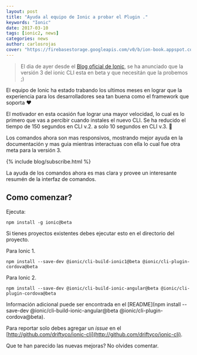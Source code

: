 ```yaml
---
layout: post
title: "Ayuda al equipo de Ionic a probar el Plugin ."
keywords: "Ionic"
date: 2017-03-10
tags: [ionic2, news]
categories: news
author: carlosrojas
cover: "https://firebasestorage.googleapis.com/v0/b/ion-book.appspot.com/o/posts%2F2017-03-10-help-testing-ionic-cli%2Fionicli.png?alt=media&token=99d489e8-c09b-4aca-a90d-d8ed282a4b9c"
---
```

> El dia de ayer desde el [Blog oficial de Ionic](http://blog.ionic.io/ionic-cli-v3-beta/), se ha anunciado que la versión 3 del ionic CLI esta en beta y que necesitán que la probemos ;)

<amp-img width="1024" height="512" layout="responsive" src="https://firebasestorage.googleapis.com/v0/b/ion-book.appspot.com/o/posts%2F2017-03-10-help-testing-ionic-cli%2Fionicli.png?alt=media&token=99d489e8-c09b-4aca-a90d-d8ed282a4b9c"></amp-img> 

El equipo de Ionic ha estado trabando los ultimos meses en lograr que la experiencia para los desarrolladores sea tan buena como el framework que soporta ❤️

El motivador en esta ocasión fue lograr una mayor velocidad, lo cual es lo primero que vas a percibir cuando instales el nuevo CLI. Se ha reducido el tiempo de 150 segundos en CLI v.2. a solo 10 segundos en CLI v.3. 👏

Los comandos ahora son mas responsivos, mostrando mejor ayuda en la documentación y mas guia mientras interactuas con ella lo cual fue otra meta para la versión 3.

{% include blog/subscribe.html %}

La ayuda de los comandos ahora es mas clara y provee un interesante resumén de la interfaz de comandos.

<amp-img width="670" height="283" layout="" src="http://blog.ionic.io/wp-content/uploads/2017/03/Screen-Shot-2017-03-08-at-1.43.15-PM.png"></amp-img> 

## Como comenzar?

Ejecuta:

````
npm install -g ionic@beta
````

Si tienes proyectos existentes debes ejecutar esto en el directorio del proyecto.

Para Ionic 1.

````
npm install --save-dev @ionic/cli-build-ionic1@beta @ionic/cli-plugin-cordova@beta
````

Para Ionic 2.

````
npm install --save-dev @ionic/cli-build-ionic-angular@beta @ionic/cli-plugin-cordova@beta
````

Información adicional puede ser encontrada en el [README](npm install --save-dev @ionic/cli-build-ionic-angular@beta @ionic/cli-plugin-cordova@beta).

Para reportar solo debes agregar un *issue* en el [http://github.com/driftyco/ionic-cli](http://github.com/driftyco/ionic-cli).

Que te han parecido las nuevas mejoras? No olvides comentar.
